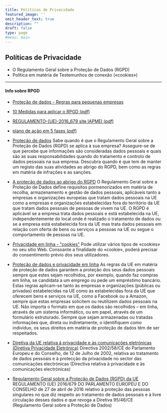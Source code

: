 ```yaml
---
title: Políticas de Privacidade
featured_image: ''
omit_header_text: true
description: ""
draft: false
type: page
#menu: main
---
```


## Políticas de Privacidade

- O Regulamento Geral sobre a Proteção de Dados (RGPD)
- Política em matéria de Testemunhos de conexão («cookies»)



----

#### Info sobre RPGD

* [Proteção de dados - Regras para pequenas empresas](https://ec.europa.eu/justice/smedataprotect/index_pt.htm)
* [10 Medidas para aplicar o RPGD (*pdf*)](https://www.sg.pcm.gov.pt/media/33598/06.pdf)


* [REGULAMENTO-(UE)-2016_679 site IAPMEI (*pdf*)](https://www.iapmei.pt/getattachment/PRODUTOS-E-SERVICOS/Assistencia-Tecnica-e-Formacao/Regime-Geral-de-Protecao-de-Dados/REGULAMENTO-(UE)-2016_679.pdf.aspx?lang=pt-PT)





* [plano de ação em 5 fases (*pdf*)](https://www.sg.pcm.gov.pt/media/33592/04.pdf)



* [Proteção de dados](https://europa.eu/youreurope/business/dealing-with-customers/data-protection/index_pt.htm)
Sabe quando é que o Regulamento Geral sobre a Proteção de Dados (RGPD) se aplica à sua empresa? Assegure-se de que percebe que informações são consideradas dados pessoais e quais são as suas responsabilidades quando do tratamento e controlo de dados pessoais na sua empresa. Descubra quando é que tem de manter um registo das suas atividades ao abrigo do RGPD, bem como as regras em matéria de infrações e as sanções.


* [A proteção de dados ao abrigo do RGPD](https://europa.eu/youreurope/business/dealing-with-customers/data-protection/data-protection-gdpr/index_pt.htm)
O Regulamento Geral sobre a Proteção de Dados define requisitos pormenorizados em matéria de recolha, armazenamento e gestão de dados pessoais, aplicáveis tanto a empresas e organizações europeias que tratam dados pessoais na UE como a empresas e organizações estabelecidas fora do território da UE que tratam dados pessoais de pessoas de vivem na UE.
O RGPD é aplicável se a empresa trata dados pessoais e está estabelecida na UE, independentemente do local onde é realizado o tratamento de dados ou se a empresa está estabelecida fora da UE mas trata dados pessoais em relação com oferta de bens ou serviços a pessoas na UE ou segue o comportamento de pessoas na UE.

* [Privacidade em linha - "cookies"](https://europa.eu/youreurope/business/dealing-with-customers/data-protection/online-privacy/index_pt.htm)
Pode utilizar vários tipos de «cookies» no seu sítio Web. Consoante a finalidade do «cookie», poderá precisar do consentimento prévio dos seus utilizadores.





* [Proteção de dados e privacidade em linha](https://europa.eu/youreurope/citizens/consumers/internet-telecoms/data-protection-online-privacy/index_pt.htm)
As regras da UE em matéria de proteção de dados garantem a proteção dos seus dados pessoais sempre que estes sejam recolhidos, por exemplo, quando faz compras em linha, se candidata a um emprego ou pede um empréstimo bancário. Estas regras aplicam-se tanto às empresas e organizações (públicas ou privadas) estabelecidas na UE como às estabelecidas fora da UE que oferecem bens e serviços na UE, como a Facebook ou a Amazon, sempre que estas empresas solicitem ou reutilizem dados pessoais na UE.
Não importa o formato em que os dados são recolhidos – em linha, através de um sistema informático, ou em papel, através de um formulário estruturado. Sempre que sejam armazenadas ou tratadas informações que, direta ou indiretamente, o identifiquem como indivíduo, os seus direitos em matéria de proteção de dados têm de ser respeitados.




* [Diretiva da UE relativa à privacidade e às comunicações eletrónicas (Diretiva Privacidade Eletrónica)](https://eur-lex.europa.eu/legal-content/PT/TXT/?uri=CELEX:32002L0058)
Directiva 2002/58/CE do Parlamento Europeu e do Conselho, de 12 de Julho de 2002, relativa ao tratamento de dados pessoais e à protecção da privacidade no sector das comunicações electrónicas (Directiva relativa à privacidade e às comunicações electrónicas)

* [Regulamento Geral sobre a Proteção de Dados (RGPD) da UE](https://eur-lex.europa.eu/legal-content/PT/TXT/PDF/?uri=CELEX:32016R0679)
REGULAMENTO (UE) 2016/679 DO PARLAMENTO EUROPEU E DO CONSELHO
de 27 de abril de 2016
relativo à proteção das pessoas singulares no que diz respeito ao tratamento de dados pessoais e à
livre circulação desses dados e que revoga a Diretiva 95/46/CE (Regulamento Geral sobre a
Proteção de Dados)

